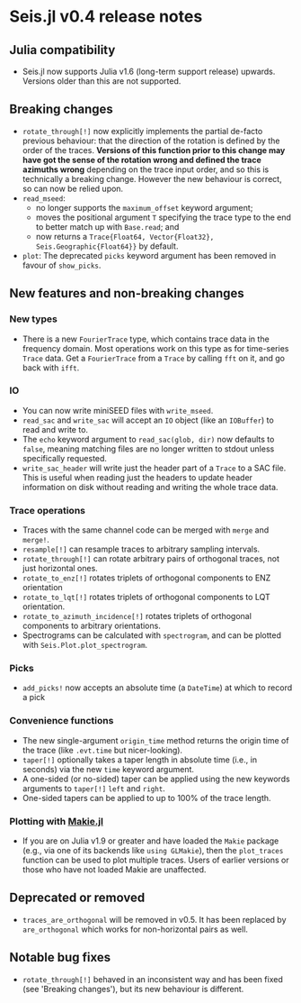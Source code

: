 # Seis.jl v0.4 release notes

## Julia compatibility
- Seis.jl now supports Julia v1.6 (long-term support release) upwards.
  Versions older than this are not supported.

## Breaking changes
- `rotate_through[!]` now explicitly implements the partial de-facto
  previous behaviour: that the direction of the rotation is defined
  by the order of the traces.
  **Versions of this function prior to this change may have got the
  sense of the rotation wrong and defined the trace azimuths wrong**
  depending on the trace input order,
  and so this is technically a breaking change.  However the new
  behaviour is correct, so can now be relied upon.
- `read_mseed`:
  - no longer supports the `maximum_offset` keyword argument;
  - moves the positional argument `T` specifying the trace type to the
    end to better match up with `Base.read`; and
  - now returns a `Trace{Float64, Vector{Float32}, Seis.Geographic{Float64}}`
    by default.
- `plot`: The deprecated `picks` keyword argument has been removed in
  favour of `show_picks`.

## New features and non-breaking changes
### New types
- There is a new `FourierTrace` type, which contains trace data
  in the frequency domain.  Most operations work on this type as for
  time-series `Trace` data.  Get a `FourierTrace` from a `Trace` by calling
  `fft` on it, and go back with `ifft`.
### IO
- You can now write miniSEED files with `write_mseed`.
- `read_sac` and `write_sac` will accept an `IO` object (like an
  `IOBuffer`) to read and write to.
- The `echo` keyword argument to `read_sac(glob, dir)` now defaults to
  `false`, meaning matching files are no longer written to stdout
  unless specifically requested.
- `write_sac_header` will write just the header part of a `Trace` to a
  SAC file.  This is useful when reading just the headers to update
  header information on disk without reading and writing the whole
  trace data.
### Trace operations
- Traces with the same channel code can be merged with `merge` and `merge!`.
- `resample[!]` can resample traces to arbitrary sampling intervals.
- `rotate_through[!]` can rotate arbitrary pairs of orthogonal traces,
  not just horizontal ones.
- `rotate_to_enz[!]` rotates triplets of orthogonal components to ENZ
  orientation
- `rotate_to_lqt[!]` rotates triplets of orthogonal components to
  LQT orientation.
- `rotate_to_azimuth_incidence[!]` rotates triplets of orthogonal components
  to arbitrary orientations.
- Spectrograms can be calculated with `spectrogram`, and can be plotted
  with `Seis.Plot.plot_spectrogram`.
### Picks
- `add_picks!` now accepts an absolute time (a `DateTime`) at which to
  record a pick
### Convenience functions
- The new single-argument `origin_time` method returns the origin time of
  the trace (like `.evt.time` but nicer-looking).
- `taper[!]` optionally takes a taper length in absolute time (i.e., in
  seconds) via the new `time` keyword argument.
- A one-sided (or no-sided) taper can be applied using the new keywords
  arguments to `taper[!]` `left` and `right`.
- One-sided tapers can be applied to up to 100% of the trace length.
### Plotting with [Makie.jl](https://docs.makie.org/stable)
- If you are on Julia v1.9 or greater and have loaded
  the `Makie` package (e.g., via one of its backends like `using GLMakie`),
  then the `plot_traces` function can be used to plot multiple traces.
  Users of earlier versions or those who have not loaded Makie are unaffected.

## Deprecated or removed
- `traces_are_orthogonal` will be removed in v0.5.  It has been replaced by
  `are_orthogonal` which works for non-horizontal pairs as well.

## Notable bug fixes
- `rotate_through[!]` behaved in an inconsistent way and has been fixed
  (see 'Breaking changes'), but its new behaviour is different.
